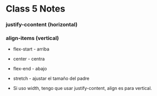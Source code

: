 # Class 5 Notes

### justify-ccontent (horizontal)

### align-items (vertical)
* flex-start - arriba
* center - centra
* flex-end - abajo
* stretch - ajustar el tamaño del padre

* Si uso width, tengo que usar justify-content, align es para vertical.